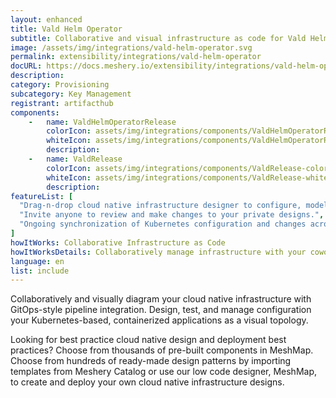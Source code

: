 ```yaml
---
layout: enhanced
title: Vald Helm Operator
subtitle: Collaborative and visual infrastructure as code for Vald Helm Operator
image: /assets/img/integrations/vald-helm-operator.svg
permalink: extensibility/integrations/vald-helm-operator
docURL: https://docs.meshery.io/extensibility/integrations/vald-helm-operator
description: 
category: Provisioning
subcategory: Key Management
registrant: artifacthub
components: 
	-	name: ValdHelmOperatorRelease
		colorIcon: assets/img/integrations/components/ValdHelmOperatorRelease-color.svg
		whiteIcon: assets/img/integrations/components/ValdHelmOperatorRelease-white.svg
		description: 
	-	name: ValdRelease
		colorIcon: assets/img/integrations/components/ValdRelease-color.svg
		whiteIcon: assets/img/integrations/components/ValdRelease-white.svg
		description: 
featureList: [
  "Drag-n-drop cloud native infrastructure designer to configure, model, and deploy your workloads.",
  "Invite anyone to review and make changes to your private designs.",
  "Ongoing synchronization of Kubernetes configuration and changes across any number of clusters."
]
howItWorks: Collaborative Infrastructure as Code
howItWorksDetails: Collaboratively manage infrastructure with your coworkers synchronously sharing the same designs.
language: en
list: include
---
```

<p>

</p>
<p>
    Collaboratively and visually diagram your cloud native infrastructure with GitOps-style pipeline integration. Design, test, and manage configuration your Kubernetes-based, containerized applications as a visual topology.
</p>
<p>
    Looking for best practice cloud native design and deployment best practices? Choose from thousands of pre-built components in MeshMap. Choose from hundreds of ready-made design patterns by importing templates from Meshery Catalog or use our low code designer, MeshMap, to create and deploy your own cloud native infrastructure designs.
</p>
